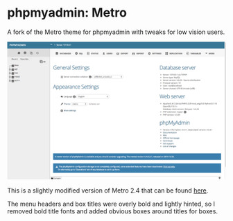 # phpmyadmin: Metro
A fork of the Metro theme for phpmyadmin with tweaks for low vision users.

![phpmyadmin Metro Screenshot](https://raw.githubusercontent.com/techdev5521/phpmyadmin-Metro/master/screen.png "phpmyadmin Metro Screenshot")

This is a slightly modified version of Metro 2.4 that can be found [here](https://www.phpmyadmin.net/themes/).

The menu headers and box titles were overly bold and lightly hinted, so I removed bold title fonts and added obvious boxes around titles for boxes.
